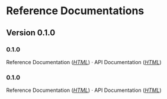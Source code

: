 # Reference Documentations

## Version 0.1.0

### 0.1.0 <Badge text="Latest Snapshot" type="warn" vertical="top"/> 
Reference Documentation (_[HTML](https://chhorz.github.io/oas-generator/docs/0.1.0-SNAPSHOT/oas-generator.html)_) · API Documentation (_[HTML](https://chhorz.github.io/oas-generator/docs/0.1.0-SNAPSHOT/apidocs/)_)

### 0.1.0 <Badge text="Relese Candidate 1" type="error" vertical="top"/> 
Reference Documentation (_[HTML](https://chhorz.github.io/oas-generator/docs/0.1.0.RC1/oas-generator.html)_) · API Documentation (_[HTML](https://chhorz.github.io/oas-generator/docs/0.1.0.RC1/apidocs/)_)
